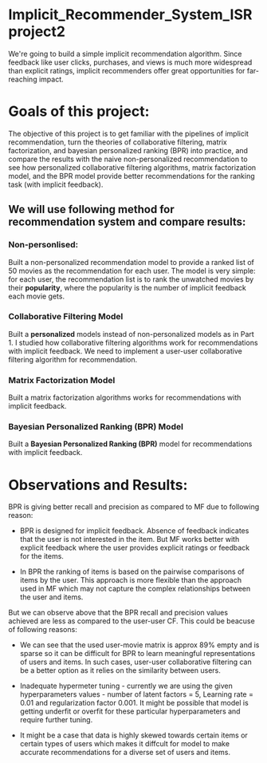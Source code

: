 # Implicit_Recommender_System_ISRproject2
We're going to build a simple implicit recommendation algorithm. Since feedback like user clicks, purchases, and views is much more widespread than explicit ratings, implicit recommenders offer great opportunities for far-reaching impact. 


# Goals of this project: 
The objective of this project is to get familiar with the pipelines of implicit recommendation, turn the theories of collaborative filtering, matrix factorization, and bayesian personalized ranking (BPR) into practice, and compare the results with the naive non-personalized recommendation to see how personalized collaborative filtering algorithms, matrix factorization model, and the BPR model provide better recommendations for the ranking task (with implicit feedback).

## We will use following method for recommendation system and compare results:

### Non-personlised:
Built a non-personalized recommendation model to provide a ranked list of 50 movies as the recommendation for each user. The model is very simple: for each user, the recommendation list is to rank the unwatched movies by their **popularity**, where the popularity is the number of implicit feedback each movie gets. 

### Collaborative Filtering Model
Built a **personalized** models instead of non-personalized models as in Part 1. I studied how collaborative filtering algorithms work for recommendations with implicit feedback. We need to implement a user-user collaborative filtering algorithm for recommendation.

### Matrix Factorization Model
Built a matrix factorization algorithms works for recommendations with implicit feedback.

### Bayesian Personalized Ranking (BPR) Model
Built a **Bayesian Personalized Ranking (BPR)** model for recommendations with implicit feedback.


# Observations and Results:
BPR is giving better recall and precision as compared to MF due to following reason:

* BPR is designed for implicit feedback. Absence of feedback indicates that the user is not interested in the item. But MF works better with explicit feedback where the user provides explicit ratings or feedback for the items. 

* In BPR the ranking of items is based on the pairwise comparisons of items by the user. This approach is more flexible than the approach used in MF which may not capture the complex relationships between the user and items.


But we can observe above that the BPR recall and precision values achieved are less as compared to the user-user CF. This could be beacuse of following reasons:

* We can see that the used user-movie matrix is approx 89% empty and is sparse so it can be difficult for BPR to learn meaningful representations of users and items. In such cases, user-user collaborative filtering can be a better option as it relies on the similarity between users.

* Inadequate hypermeter tuning - currently we are using the given hyperparameters values - number of latent factors = 5, Learning rate = 0.01 and regularization factor 0.001. It might be possible that model is getting underfit or overfit for these particular hyperparameters and require further tuning.

* It might be a case that data is highly skewed towards certain items or certain types of users which makes it diffcult for model to make accurate recommendations for a diverse set of users and items.


